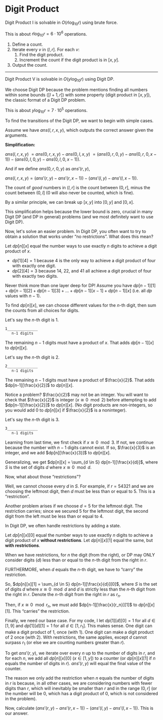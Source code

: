 # Digit Product

Digit Product I is solvable in $O\left(r \log_{10}r\right)$ using brute force.

This is about $r \log_{10} r = 6 \cdot 10^6$ operations.

1. Define a count.
2. Iterate every $v$ in $(l, r]$. For each $v$:
   1. Find the digit product.
   2. Increment the count if the digit product is in $[x, y]$.
3. Output the count.

---

Digit Product V is solvable in $O\left(y \log_{10}r\right)$ using Digit DP.

We choose Digit DP because the problem mentions finding all numbers within some bounds ($[l+1, r]$) with some property (digit product in $[x, y]$), the classic format of a Digit DP problem.

This is about $y \log_{10}r = 7 \cdot 10^5$ operations.

To find the transitions of the Digit DP, we want to begin with simple cases.

Assume we have $ans(l, r, x, y)$, which outputs the correct answer given the arguments.

**Simplification:**

$ans(l, r, x, y)$
$= ans(0, r, x, y) - ans(0, l, x, y)$
$= (ans(0, r, 0, y) - ans(0, r, 0, x-1)) - (ans(0, l, 0, y) - ans(0, l, 0, x-1))$.

And if we define $ans(0, r, 0, y)$ as $ans'(r, y)$,

$ans(l,r,x,y) = (ans'(r,y) - ans'(r,x-1)) - (ans'(l,y)-ans'(l,x-1))$.

The count of *good* numbers in $(l, r]$ is the count between $(0, r]$, minus the count between $(0, l]$ ($0$ will also never be counted, which is fine).

By a similar principle, we can break up $[x, y]$ into $[0, y]$ and $[0, x]$.

This simplification helps because the lower bound is zero, crucial in many Digit DP (and DP in general) problems (and we most definitely want to use Digit DP).

Now, let's solve an easier problem. In Digit DP, you often want to try to obtain a solution that works under “no restrictions”. What does this mean?

Let $dp[n][x]$ equal the number ways to use exactly $n$ digits to achieve a digit product of $x$.

- $dp[1][4] = 1$ because $4$ is the only way to achieve a digit product of four with exactly one digit.
- $dp[2][4] = 3$ because $14$, $22$, and $41$ all achieve a digit product of four with exactly two digits.

Never think more than one layer deep for DP! Assume you have $dp[n-1][1] + dp[n-1][2] + dp[n-1][3] + \dots + dp[n-1][x-1] + dp[n-1][x]$ (i.e. all $dp$ values with $n-1$).

To find $dp[n][x]$, we can choose different values for the $n$-th digit, then sum the counts from all choices for digits.

Let's say the $n$-th digit is $1$.

```txt
1______________
   n-1 digits
```

The remaining $n-1$ digits must have a product of $x$. That adds $dp[n-1][x]$ to $dp[n][x]$.

Let's say the $n$-th digit is $2$.

```txt
2______________
   n-1 digits
```

The remaining $n-1$ digits must have a product of $\frac{x}{2}$. That adds $dp[n-1][\frac{x}{2}]$ to $dp[n][x]$.

Notice a problem? $\frac{x}{2}$ may not be an integer. You will want to check that $\frac{x}{2}$ is integer $\left(x \cong 0 \mod 2\right)$ before attempting to add $dp[n-1][\frac{x}{2}]$ to $dp[n][x]$. (No digit products are non-integers, so you would add $0$ to $dp[n][x]$ if $\frac{x}{2}$ is a noninteger).

Let's say the $n$-th digit is $3$.

```txt
3______________
   n-1 digits
```

Learning from last time, we first check if $x\cong 0 \mod 3$. If not, we continue because the number with $n-1$ digits cannot exist. If so, $\frac{x}{3}$ is an integer, and we add $dp[n][\frac{x}{3}]$ to $dp[n][x]$.

Generalizing, we get $dp[n][x] = \sum_{d \in S} dp[n-1][\frac{x}{d}]$, where $S$ is the set of digits $d$ where $x \cong 0 \mod d$.

Now, what about those “restrictions”?

Well, we cannot choose every $d$ in $S$. For example, if $r = 54321$ and we are choosing the leftmost digit, then $d$ must be less than or equal to $5$. This is a “restriction”.

Another problem arises if we choose $d=5$ for the leftmost digit. The restriction carries; since we secured $5$ for the leftmost digit, the second digit from the left must be less than or equal to $4$.

In Digit DP, we often handle restrictions by adding a state.

Let $dp[n][x][0]$ equal the number ways to use exactly $n$ digits to achieve a digit product of $x$ **without restrictions**.
Let $dp[n][x][1]$ equal the same, but **with restrictions**.

When we have restrictions, for $n$ the digit (from the right), or DP may ONLY consider digits ($d$) less than or equal to the $n$-th digit from the right in $r$.

FURTHERMORE, when $d$ equals the $n$-th digit, we have to “carry” the restriction.

So, $dp[n][x][1] = \sum_{d \in S} dp[n-1][\frac{x}{d}][0]$, where $S$ is the set of digits $d$ where $x \cong 0 \mod d$ and $d$ is strictly less than the $n$-th digit from the right in $r$. Denote the $n$-th digit from the right in $r$ as $r_n$.

Then, if $x \cong 0 \mod r_n$, we must add $dp[n-1][\frac{x}{r_n}][1]$ to $dp[n][x][1]$. This “carries” the restriction.

Finally, we need our base case. For my code, I let $dp[1][d][0] = 1$ for all $d \in [1, 9]$ and $dp[1][d][1] = 1$ for all $d \in [1, r_1]$. This makes sense. One digit can make a digit product of $1$, once (with $1$). One digit can make a digit product of $2$ once (with $2$). With restrictions, the same applies, except $d$ cannot surpass $r_1$ (or else we are counting numbers greater than $r$).

To get $ans'(r, y)$, we iterate over every $n$ up to the number of digits in $r$, and for each $n$, we add all $dp[n][x][0]$ ($x \in [1, y]$) to a counter (or $dp[n][x][1]$ if $n$ equals the number of digits in $r$). $ans'(r, y)$ will equal the final value of the counter.

The reason we only add the restriction when $n$ equals the number of digits in $r$ is because, in all other cases, we are considering numbers with fewer digits than $r$, which will inevitably be smaller than $r$ and in the range $(0, r]$ (or the number will be $0$, which has a digit product of $0$, which is not considered in the problem).

Now, calculate $(ans'(r,y) - ans'(r,x-1)) - (ans'(l,y)-ans'(l,x-1))$. This is our answer.
